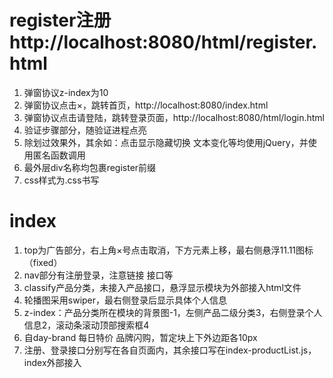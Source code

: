 # register注册 http://localhost:8080/html/register.html
1. 弹窗协议z-index为10
2. 弹窗协议点击×，跳转首页，http://localhost:8080/index.html
3. 弹窗协议点击请登陆，跳转登录页面，http://localhost:8080/html/login.html
4. 验证步骤部分，随验证进程点亮
5. 除划过效果外，其余如：点击显示隐藏切换 文本变化等均使用jQuery，并使用匿名函数调用
6. 最外层div名称均包裹register前缀
7. css样式为.css书写

# index
1. top为广告部分，右上角×号点击取消，下方元素上移，最右侧悬浮11.11图标（fixed）
2. nav部分有注册登录，注意链接 接口等
3. classify产品分类，未接入产品接口，悬浮显示模块为外部接入html文件
4. 轮播图采用swiper，最右侧登录后显示具体个人信息
5. z-index：产品分类所在模块的背景图-1，左侧产品二级分类3，右侧登录个人信息2，滚动条滚动顶部搜索框4
6. 自day-brand 每日特价 品牌闪购，暂定块上下外边距各10px
7. 注册、登录接口分别写在各自页面内，其余接口写在index-productList.js，index外部接入
